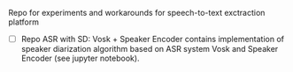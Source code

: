 Repo for experiments and workarounds for speech-to-text exctraction platform

- [ ] Repo ASR with SD: Vosk + Speaker Encoder contains implementation of speaker diarization algorithm based on ASR system Vosk and Speaker Encoder (see jupyter notebook). 
